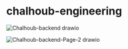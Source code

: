 # chalhoub-engineering

![Chalhoub-backend drawio](https://github.com/sylvestre-baker/chalhoub-engineering/assets/47475682/6de216bd-6ae4-4dc1-85b1-097622d9945d)



![Chalhoub-backend-Page-2 drawio](https://github.com/sylvestre-baker/chalhoub-engineering/assets/47475682/aac73ed3-028e-46a7-a154-218f50946409)
